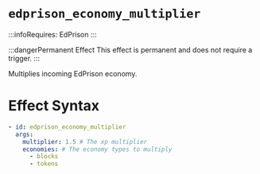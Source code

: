 # `edprison_economy_multiplier`
:::infoRequires:
EdPrison
:::

:::dangerPermanent Effect
This effect is permanent and does not require a trigger.
:::

Multiplies incoming EdPrison economy.
# Effect Syntax
```yaml
- id: edprison_economy_multiplier
  args:
    multiplier: 1.5 # The xp multiplier
    economies: # The economy types to multiply
      - blocks
      - tokens
```
